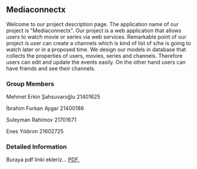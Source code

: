 ## Mediaconnectx
Welcome to our project description page. The application name of our project is "Mediaconnectx". Our project is a web application that allows users to watch movie or series via web services. Remarkable point of our project is user can create a channels which is kind of list of s/he is going to watch later or in a proposed time. We design our models in database that collects the properties of users, movies, series and channels. Therefore users can edit and update the events easily. On the other hand users can have friends and see their channels. 

### Group Members

Mehmet Erkin Şahsuvaroğlu 21401625 <br/>

İbrahim Furkan Aygar 21400186  <br/>

Suleyman Rahimov 21701671 <br/>
 
Enes Yıldırım 21602725  <br/>



### Detailed Information

Buraya pdf linki ekleriz...
<a href="https://github.com/Aerk1996/cs353group10/blob/main/cs353proposal.pdf" target="_blank">PDF.</a>



